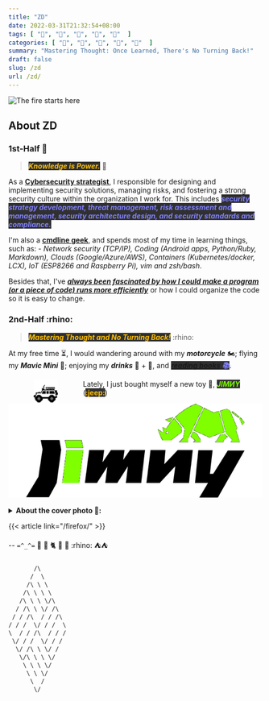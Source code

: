 ```yaml
---
title: "ZD"
date: 2022-03-31T21:32:54+08:00
tags: [ "🐛", "🐜", "🐞", "🐝", "🦊"  ]
categories: [ "🐛", "🐜", "🐞", "🐝", "🦊"  ]
summary: "Mastering Thought: Once Learned, There's No Turning Back!"
draft: false
slug: /zd
url: /zd/
---
```


![The fire starts here](/img/proton-bkg.png)

## About ZD

### 1st-Half :t-rex:

> <i><b><mark style="color:#FFBF00;background:#303030">Knowledge is Power.</mark></b></i> :t-rex:

As a **[Cybersecurity strategist](/mindset/)**, I responsible for designing and implementing security solutions, managing risks, and fostering a strong security culture within the organization I work for. 
This includes <i><b><mark style="color:#8080FF;background:#303030">security strategy development, threat management, risk assessment and management, security architecture design, and security standards and compliance.</mark></b></i>

I'm also a **[cmdline geek](/tags/cli/)**, and spends most of my time in learning things, such as: - *Network security (TCP/IP), Coding (Android apps, Python/Ruby, Markdown), Clouds (Google/Azure/AWS), Containers (Kubernetes/docker, LCX), IoT (ESP8266 and Raspberry Pi), vim and zsh/bash*.

Besides that, I've ***[always been fascinated by how I could make a program (or a piece of code) runs more efficiently](/tags/async/)*** or how I could organize the code so it is easy to change.

### 2nd-Half :rhino:

> <i><b><mark style="color:#FFBF00;background:#303030">Mastering Thought and No Turning Back!</mark></b></i> :rhino:

At my free time ⏳, I would wandering around with my ***motorcycle*** 🏍️; flying my ***Mavic Mini*** 🚁; enjoying my ***drinks*** 🍷 + 🍻, and <i><b><mark style="color:#8080FF;background:#303030">[reading books](https://myseq.github.io/reading/) 📚</mark></b></i>.

<img align="left" src="/images/jeep.gif" alt="Jeep" width="48" height="48" style="vertical-align:middle;margin:0px 50px">

Lately, I just bought myself a new toy 🚙, <i><b><mark style="color:#7fff00;background:#303030">JIMИY</mark></b></i> (<b><mark style="color:#FFBF00;background:#303030">:jeep:</mark></b>) 

![Jimny](/images/jimny.png)  

<details>
<summary><b>About the cover photo 🦊:</b></summary>
<small>
  <ul> 🦊 <i>If you don't see the cover photo above, it is because you are not using 🦊 <a href="/firefox">Firefox</a> browser.</i></ul>
</small>
</details>

{{< article link="/firefox/" >}}

--
`=^_^=`
🦊
🦖
:cat2:
:tiger2:
🦏
:rhino:
⛺⛺

<!-- 
 myseq:
 zd
 xx
 pfs
 2600
 bezard
 reptonrd
 jimny
 
-->


### 

           /\
          /  \
         /\ \ \
        /\ \ \ \
       /\ \ \ \/\
      / /\ \ \/ /\
     / / /\  / / /\
    / / /  \/ / /  \
    \  / / /\  / / /
     \/ / /  \/ / /
      \/ /\ \ \/ /
       \/\ \ \ \/
        \ \ \ \/
         \ \ \/
          \  /
           \/


<!-- Courage, Brevity, Focus, Simplicity --> 

<!--

## ♫ ♪ 𝄞⨾𓍢ִ໋

I'm a person who like Celtic music and Acoustic songs, with in occasion I like to listen to Bossa Nova (🍷) too. 

According to Gemini, I'm the type of person who is:

 - **Open-minded and appreciative of diverse sounds**  
 > I enjoy music from different cultures and eras, suggesting a willingness to explore beyond familiar genres. 
 > Celtic music with its roots in folklore and storytelling, the cool sophistication of Bossa Nova, and the intimacy of acoustic songs all represent distinct styles.

 - **Drawn to melody and emotion**  
 > My interest in Celtic and acoustic music suggests an appreciation for beautiful melodies and a focus on emotional expression.  
 > Bossa Nova, while often laid-back, can also be quite lyrical and evoke a certain mood.

 - **Relaxed and easygoing** 
 > The calming nature of Bossa Nova and the often folky or introspective qualities of Celtic music and acoustic songs hint at a preference for music that creates a mellow atmosphere.

 - **Appreciative of tradition and history** 
 > Celtic music in particular is steeped in tradition.
 > My enjoyment of it could indicate an interest in cultural heritage and stories from the past.

 - **Creative or introspective** 
 > Acoustic music often lends itself to a more personal listening experience. 
 > I might find acoustic songs to be a good outlet for reflection or inspiration.

I have 2 favorite singers: ***Beyond and Zard***. 

-->
